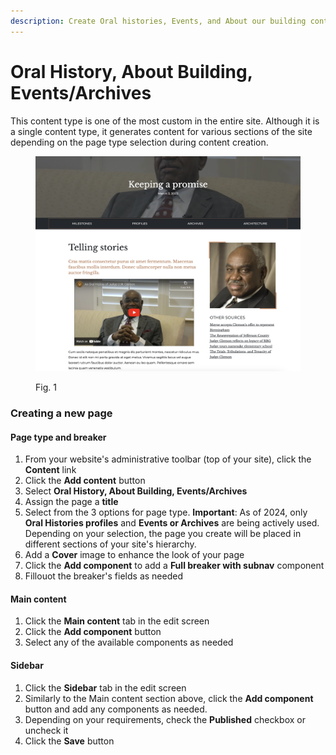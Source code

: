 ```yaml
---
description: Create Oral histories, Events, and About our building content
---
```


# Oral History, About Building, Events/Archives

This content type is one of the most custom in the entire site. Although it is a single content type, it generates content for various sections of the site depending on the page type selection during content creation.

<figure><img src="../.gitbook/assets/oral.png" alt=""><figcaption><p>Fig. 1</p></figcaption></figure>

### Creating a new page

#### Page type and breaker

1. From your website's administrative toolbar (top of your site), click the **Content** link
2. Click the **Add content** button
3. Select **Oral History, About Building, Events/Archives**
4. Assign the page a **title**
5. Select from the 3 options for page type. **Important**: As of 2024, only **Oral Histories profiles** and **Events or Archives** are being actively used. Depending on your selection, the page you create will be placed in different sections of your site's hierarchy.
6. Add a **Cover** image to enhance the look of your page
7. Click the **Add component** to add a **Full breaker with subnav** component
8. Fillouot the breaker's fields as needed

#### Main content

1. Click the **Main content** tab in the edit screen
2. Click the **Add component** button
3. Select any of the available components as needed

#### Sidebar

1. Click the **Sidebar** tab in the edit screen
2. Similarly to the Main content section above, click the **Add component** button and add any components as needed.
3. Depending on your requirements, check the **Published** checkbox or uncheck it
4. Click the **Save** button

